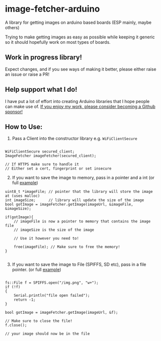 # image-fetcher-arduino

A library for getting images on arduino based boards (ESP mainly, maybe others)

Trying to make getting images as easy as possible while keeping it generic so it should hopefully work on most types of boards.

## Work in progress library!

Expect changes, and if you see ways of making it better, please either raise an issue or raise a PR!

## Help support what I do!

I have put a lot of effort into creating Arduino libraries that I hope people can make use of. [If you enjoy my work, please consider becoming a Github sponsor!](https://github.com/sponsors/witnessmenow/)

## How to Use:

1. Pass a Client into the constructor library e.g. `WiFiClientSecure`

```

WiFiClientSecure secured_client;
ImageFetcher imageFetcher(secured_client);

// If HTTPS make sure to handle it
// Either set a cert, fingerprint or set insecure

```

2. If you want to save the image to memory, pass in a pointer and a int (or full [example](/examples/saveImageToMemory))

```
uint8_t *imageFile; // pointer that the library will store the image at (uses malloc)
int imageSize;      // library will update the size of the image
bool gotImage = imageFetcher.getImage(imageUrl, &imageFile, &imageSize);

if(gotImage){
    // imageFile is now a pointer to memory that contains the image file
    // imageSize is the size of the image

    // Use it however you need to!

    free(imageFile); // Make sure to free the memory!
}


```

3. If you want to save the image to File (SPIFFS, SD etc), pass in a file pointer. (or full [example](/examples/saveImageToFlash))

```

fs::File f = SPIFFS.open("/img.png", "w+");
if (!f)
{
    Serial.println("file open failed");
    return -1;
}

bool gotImage = imageFetcher.getImage(imageUrl, &f);

// Make sure to close the file!
f.close();

// your image should now be in the file


```
